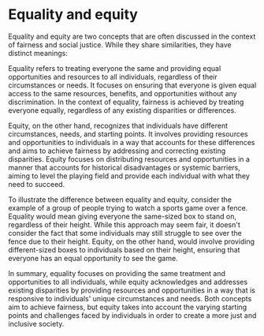 # Equality and equity 

Equality and equity are two concepts that are often discussed in the context of fairness and social justice. While they share similarities, they have distinct meanings:

Equality refers to treating everyone the same and providing equal opportunities and resources to all individuals, regardless of their circumstances or needs. It focuses on ensuring that everyone is given equal access to the same resources, benefits, and opportunities without any discrimination. In the context of equality, fairness is achieved by treating everyone equally, regardless of any existing disparities or differences.

Equity, on the other hand, recognizes that individuals have different circumstances, needs, and starting points. It involves providing resources and opportunities to individuals in a way that accounts for these differences and aims to achieve fairness by addressing and correcting existing disparities. Equity focuses on distributing resources and opportunities in a manner that accounts for historical disadvantages or systemic barriers, aiming to level the playing field and provide each individual with what they need to succeed.

To illustrate the difference between equality and equity, consider the example of a group of people trying to watch a sports game over a fence. Equality would mean giving everyone the same-sized box to stand on, regardless of their height. While this approach may seem fair, it doesn't consider the fact that some individuals may still struggle to see over the fence due to their height. Equity, on the other hand, would involve providing different-sized boxes to individuals based on their height, ensuring that everyone has an equal opportunity to see the game.

In summary, equality focuses on providing the same treatment and opportunities to all individuals, while equity acknowledges and addresses existing disparities by providing resources and opportunities in a way that is responsive to individuals' unique circumstances and needs. Both concepts aim to achieve fairness, but equity takes into account the varying starting points and challenges faced by individuals in order to create a more just and inclusive society.
